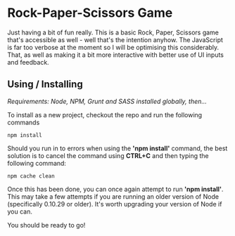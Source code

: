 # Rock-Paper-Scissors Game

Just having a bit of fun really. This is a basic Rock, Paper, Scissors game that's accessible as well - well that's the intention anyhow. The JavaScript is far too verbose at the moment so I will be optimising this considerably. That, as well as making it a bit more interactive with better use of UI inputs and feedback.


## Using / Installing
*Requirements: Node, NPM, Grunt and SASS installed globally, then...*

To install as a new project, checkout the repo and run the following commands

```
npm install
```

Should you run in to errors when using the **'npm install'** command, the best solution is to cancel the command using **CTRL+C** and then typing the following command:

```
npm cache clean
```

Once this has been done, you can once again attempt to run **'npm install'**. This may take a few attempts if you are running an older version of Node (specifically 0.10.29 or older). It's worth upgrading your version of Node if you can.

You should be ready to go!